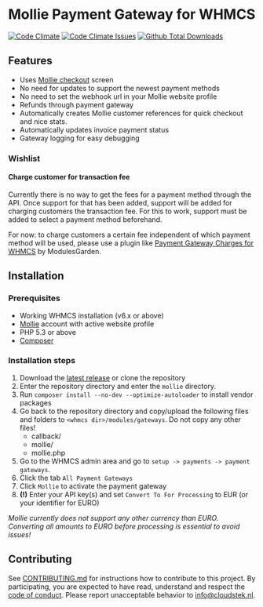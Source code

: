 # Mollie Payment Gateway for WHMCS

[![Code Climate](https://img.shields.io/codeclimate/github/Cloudstek/whmcs-mollie-payment-gateway.svg)](https://codeclimate.com/github/Cloudstek/whmcs-mollie-payment-gateway) [![Code Climate Issues](https://img.shields.io/codeclimate/issues/github/Cloudstek/whmcs-mollie-payment-gateway.svg)](https://codeclimate.com/github/Cloudstek/whmcs-mollie-payment-gateway/issues) [![Github Total Downloads](https://img.shields.io/github/downloads/Cloudstek/whmcs-mollie-payment-gateway/total.svg)](https://github.com/Cloudstek/whmcs-mollie-payment-gateway)

## Features

* Uses [Mollie checkout](https://www.mollie.com/en/checkout) screen
* No need for updates to support the newest payment methods
* No need to set the webhook url in your Mollie website profile
* Refunds through payment gateway
* Automatically creates Mollie customer references for quick checkout and nice stats.
* Automatically updates invoice payment status
* Gateway logging for easy debugging

### Wishlist

#### Charge customer for transaction fee

Currently there is no way to get the fees for a payment method through the API. Once support for that has been added, support will be added for charging customers the transaction fee. For this to work, support must be added to select a payment method beforehand.

For now: to charge customers a certain fee independent of which payment method will be used, please use a plugin like [Payment Gateway Charges for WHMCS](http://www.modulesgarden.com/products/whmcs/payment_gateway_charges/features) by ModulesGarden.

## Installation

### Prerequisites

* Working WHMCS installation (v6.x or above)
* [Mollie](https://mollie.com) account with active website profile
* PHP 5.3 or above
* [Composer](https://getcomposer.org)

### Installation steps

1. Download the [latest release](github.com/Cloudstek/whmcs-mollie-payment-gateway/releases/latest) or clone the repository
2. Enter the repository directory and enter the `mollie` directory.
3. Run `composer install --no-dev --optimize-autoloader` to install vendor packages
4. Go back to the repository directory and copy/upload the following files and folders to `<whmcs dir>/modules/gateways`. Do not copy any other files!
   * callback/
   * mollie/
   * mollie.php
5. Go to the WHMCS admin area and go to `setup -> payments -> payment gateways`.
6. Click the tab `All Payment Gateways`
7. Click `Mollie` to activate the payment gateway
8. **(!)** Enter your API key(s) and set `Convert To For Processing` to EUR (or your identifier for EURO)

*Mollie currently does not support any other currency than EURO. Converting all amounts to EURO before processing is essential to avoid issues!*

## Contributing

See [CONTRIBUTING.md](CONTRIBUTING.md) for instructions how to contribute to this project. By participating, you are expected to have read, understand and respect the [code of conduct](CODE_OF_CONDUCT.md). Please report unacceptable behavior to [info@cloudstek.nl](info@cloudstek.nl).
